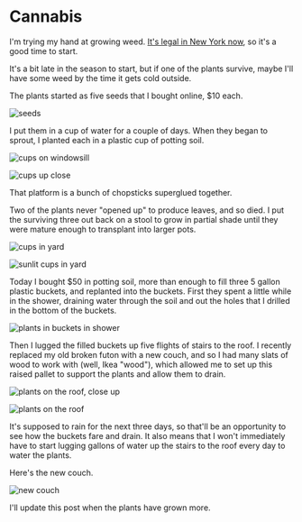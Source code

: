 Cannabis
========
I'm trying my hand at growing weed.  [It's legal in New York now][1], so it's a
good time to start.

It's a bit late in the season to start, but if one of the plants survive, maybe
I'll have some weed by the time it gets cold outside.

The plants started as five seeds that I bought online, $10 each.

![seeds](seeds_small.webp)

I put them in a cup of water for a couple of days.  When they began to sprout,
I planted each in a plastic cup of potting soil.

![cups on windowsill](window_small.webp)

![cups up close](window-close_small.webp)

That platform is a bunch of chopsticks superglued together.

Two of the plants never "opened up" to produce leaves, and so died.  I put the
surviving three out back on a stool to grow in partial shade until they were
mature enough to transplant into larger pots.

![cups in yard](yard_small.webp)

![sunlit cups in yard](yard-bright_small.webp)

Today I bought $50 in potting soil, more than enough to fill three 5 gallon
plastic buckets, and replanted into the buckets.  First they spent a little
while in the shower, draining water through the soil and out the holes that I
drilled in the bottom of the buckets.

![plants in buckets in shower](shower_small.webp)

Then I lugged the filled buckets up five flights of stairs to the roof.  I
recently replaced my old broken futon with a new couch, and so I had many
slats of wood to work with (well, Ikea "wood"), which allowed me to set up
this raised pallet to support the plants and allow them to drain.

![plants on the roof, close up](roof-close_small.webp)

![plants on the roof](roof_small.webp)

It's supposed to rain for the next three days, so that'll be an opportunity to
see how the buckets fare and drain.  It also means that I won't immediately
have to start lugging gallons of water up the stairs to the roof every day to
water the plants.

Here's the new couch.

![new couch](couch_small.webp)

I'll update this post when the plants have grown more.

[1]: https://legislation.nysenate.gov/pdf/bills/2021/s854a
